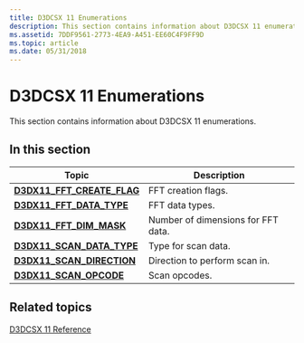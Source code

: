 ```yaml
---
title: D3DCSX 11 Enumerations
description: This section contains information about D3DCSX 11 enumerations.
ms.assetid: 7DDF9561-2773-4EA9-A451-EE60C4F9FF9D
ms.topic: article
ms.date: 05/31/2018
---
```


# D3DCSX 11 Enumerations

This section contains information about D3DCSX 11 enumerations.


## In this section



| Topic                                                                  | Description                                   |
|------------------------------------------------------------------------|-----------------------------------------------|
| [**D3DX11\_FFT\_CREATE\_FLAG**](/windows/desktop/api/d3dcsx/ne-d3dcsx-d3dx11_fft_create_flag)<br/> | FFT creation flags.<br/>                |
| [**D3DX11\_FFT\_DATA\_TYPE**](/windows/desktop/api/d3dcsx/ne-d3dcsx-d3dx11_fft_data_type)<br/>     | FFT data types.<br/>                    |
| [**D3DX11\_FFT\_DIM\_MASK**](/windows/desktop/api/d3dcsx/ne-d3dcsx-d3dx11_fft_dim_mask)<br/>       | Number of dimensions for FFT data.<br/> |
| [**D3DX11\_SCAN\_DATA\_TYPE**](/windows/desktop/api/d3dcsx/ne-d3dcsx-d3dx11_scan_data_type)<br/>   | Type for scan data.<br/>                |
| [**D3DX11\_SCAN\_DIRECTION**](/windows/desktop/api/d3dcsx/ne-d3dcsx-d3dx11_scan_direction)<br/>    | Direction to perform scan in.<br/>      |
| [**D3DX11\_SCAN\_OPCODE**](/windows/desktop/api/d3dcsx/ne-d3dcsx-d3dx11_scan_opcode)<br/>          | Scan opcodes.<br/>                      |



 

## Related topics

<dl> <dt>

[D3DCSX 11 Reference](d3d11-graphics-reference-d3dcsx11.md)
</dt> </dl>

 

 





